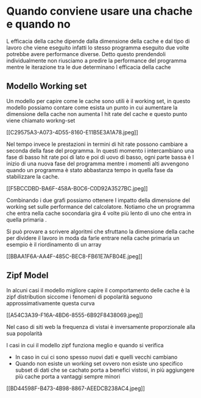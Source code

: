 # Quando conviene usare una chache e quando no

L efficacia della cache dipende dalla dimensione della cache e dal tipo di lavoro che viene eseguito infatti lo stesso programma eseguito due volte potrebbe avere performance diverse. Detto questo prendendoli individualmente non riusciamo a predire la performance del programma mentre le iterazione tra le due determinano l efficacia della cache

## Modello Working set

Un modello per capire come le cache sono utili è il working set, in questo modello possiamo contare come esista un punto in cui aumentare la dimensione della cache non aumenta l hit rate del cache e questo punto viene chiamato workng-set

[[C29575A3-A073-4D55-8160-E11B5E3A1A78.jpeg]]

Nel tempo invece le prestazioni in termini di hit rate possono cambiare a seconda della fase del programma. In questi momento i intercambiano una fase di basso hit rate poi di lato e poi di uovo di basso, ogni parte bassa è l inizio di una nuova fase del programma mentre i momenti alti avvengono quando un programma è stato abbastanza tempo in quella fase da stabilizzare la cache.

[[F5BCCDBD-BA6F-458A-B0C6-C0D92A3527BC.jpeg]]

Combinando i due grafi possiamo ottenere l impatto della dimensione del working set sulle performance del calcolatore. Notiamo che un programma che entra nella cache socondaria gira 4 volte più lento di uno che entra in quella primaria .

Si può provare a scrivere algoritmi che sfruttano la dimensione della cache per dividere il lavoro in moda da farle entrare nella cache primaria un esempio è il riordinamento di un array

[[BBAA1F6A-AA4F-485C-BEC8-FB61E7AFB04E.jpeg]]

## Zipf Model

In alcuni casi il modello migliore capire il comportamento delle cache è la zipf distribution siccome i fenomeni di popolarità  seguono approssimativamente questa curva

[[A54C3A39-F16A-4BD6-8555-6B92F8438069.jpeg]]

Nel caso di siti web la frequenza di vistai è inversamente proporzionale alla sua popolarità

I casi in cui il modello zipf funziona meglio e quando si verifica

- In caso in cui ci sono spesso nuovi dati e quelli vecchi cambiano
- Quando non esiste un working set ovvero non esiste uno specifico subset di dati che se cachato porta a benefici vistosi, in più aggiungere più cache porta a vantaggi sempre minori

[[BD44598F-B473-4B98-8867-AEEDCB238AC4.jpeg]]
